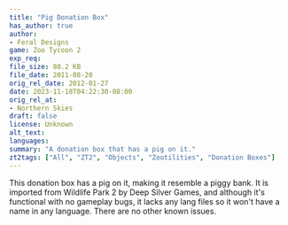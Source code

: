 ```yaml
---
title: "Pig Donation Box"
has_author: true
author: 
- Feral Designs
game: Zoo Tycoon 2
exp_req: 
file_size: 80.2 KB
file_date: 2011-08-20
orig_rel_date: 2012-01-27
date: 2023-11-18T04:22:30-08:00
orig_rel_at: 
- Northern Skies
draft: false
license: Unknown
alt_text: 
languages:
summary: "A donation box that has a pig on it."
zt2tags: ["All", "ZT2", "Objects", "Zootilities", "Donation Boxes"]
---
```

This donation box has a pig on it, making it resemble a piggy bank. It is imported from Wildlife Park 2 by Deep Silver Games, and although it's functional with no gameplay bugs, it lacks any lang files so it won't have a name in any language. There are no other known issues.